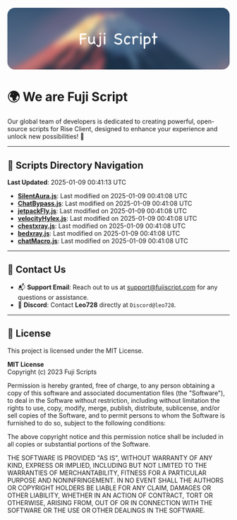 ![Banner](.github/b.webp)

# 🌍 **We are Fuji Script**

Our global team of developers is dedicated to creating powerful, open-source scripts for Rise Client, designed to enhance your experience and unlock new possibilities! 🌟

---
<!-- SCRIPTS_NAVIGATION_START -->
## 📂 **Scripts Directory Navigation**

**Last Updated**: 2025-01-09 00:41:13 UTC

- **[SilentAura.js](scripts/SilentAura.js)**: Last modified on 2025-01-09 00:41:08 UTC
- **[ChatBypass.js](scripts/ChatBypass.js)**: Last modified on 2025-01-09 00:41:08 UTC
- **[jetpackFly.js](scripts/jetpackFly.js)**: Last modified on 2025-01-09 00:41:08 UTC
- **[velocityHylex.js](scripts/velocityHylex.js)**: Last modified on 2025-01-09 00:41:08 UTC
- **[chestxray.js](scripts/chestxray.js)**: Last modified on 2025-01-09 00:41:08 UTC
- **[bedxray.js](scripts/bedxray.js)**: Last modified on 2025-01-09 00:41:08 UTC
- **[chatMacro.js](scripts/chatMacro.js)**: Last modified on 2025-01-09 00:41:08 UTC

<!-- SCRIPTS_NAVIGATION_END -->

---

## 💬 **Contact Us**  
- 📬 **Support Email**: Reach out to us at [support@fujiscript.com](mailto:support@fujiscript.com) for any questions or assistance.  
- 💬 **Discord**: Contact **Leo728** directly at `Discord@leo728`.

---

## 📜 **License**

This project is licensed under the MIT License.  

**MIT License**  
Copyright (c) 2023 Fuji Scripts  

Permission is hereby granted, free of charge, to any person obtaining a copy of this software and associated documentation files (the "Software"), to deal in the Software without restriction, including without limitation the rights to use, copy, modify, merge, publish, distribute, sublicense, and/or sell copies of the Software, and to permit persons to whom the Software is furnished to do so, subject to the following conditions:  

The above copyright notice and this permission notice shall be included in all copies or substantial portions of the Software.  

THE SOFTWARE IS PROVIDED "AS IS", WITHOUT WARRANTY OF ANY KIND, EXPRESS OR IMPLIED, INCLUDING BUT NOT LIMITED TO THE WARRANTIES OF MERCHANTABILITY, FITNESS FOR A PARTICULAR PURPOSE AND NONINFRINGEMENT. IN NO EVENT SHALL THE AUTHORS OR COPYRIGHT HOLDERS BE LIABLE FOR ANY CLAIM, DAMAGES OR OTHER LIABILITY, WHETHER IN AN ACTION OF CONTRACT, TORT OR OTHERWISE, ARISING FROM, OUT OF OR IN CONNECTION WITH THE SOFTWARE OR THE USE OR OTHER DEALINGS IN THE SOFTWARE.  
